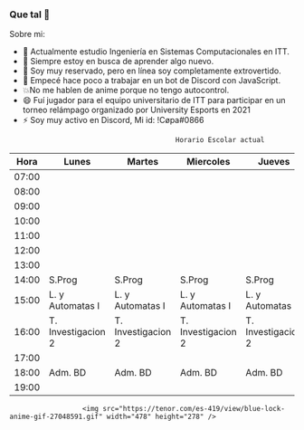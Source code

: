 ### Que tal 👋
Sobre mi:

- 🔭 Actualmente estudio Ingeniería en Sistemas Computacionales en ITT.
- 🌱 Siempre estoy en busca de aprender algo nuevo.
- 👯 Soy muy reservado, pero en línea soy completamente extrovertido.
- 🤔 Empecé hace poco a trabajar en un bot de Discord con JavaScript.
- 💥No me hablen de anime porque no tengo autocontrol.
- 😄 Fuí jugador para el equipo universitario de ITT para participar en un torneo relámpago organizado por University Esports en 2021
- ⚡ Soy muy activo en Discord, Mi id: !Cøpa#0866
<!--
**Jorge-A-Copado/Jorge-A-Copado** is a ✨ _special_ ✨ repository because its `README.md` (this file) appears on your GitHub profile.


-->

                                             Horario Escolar actual
| Hora  | Lunes            | Martes           | Miercoles        | Jueves           | Viernes          |
|-------|------------------|------------------|------------------|------------------|------------------|
| 07:00 |                  |                  |                  |                  |                  |
| 08:00 |                  |                  |                  |                  |                  |
| 09:00 |                  |                  |                  |                  |                  |
| 10:00 |                  |                  |                  |                  |                  |
| 11:00 |                  |                  |                  |                  |                  |
| 12:00 |                  |                  |                  |                  |                  |
| 13:00 |                  |                  |                  |                  |                  |
| 14:00 |    S.Prog        |    S.Prog        |    S.Prog        |    S.Prog        |    S.Prog        |
| 15:00 | L. y Automatas I | L. y Automatas I | L. y Automatas I | L. y Automatas I |L. y Automatas I  |
| 16:00 |T. Investigacion 2|T. Investigacion 2|T. Investigacion 2|T. Investigacion 2|T. Investigacion 2|
| 17:00 |                  |                  |                  |                  |                  |
| 18:00 |  Adm. BD         |  Adm. BD         |  Adm. BD         |  Adm. BD         |  Adm. BD         |
| 19:00 |                  |                  |                  |                  |                  |



                      <img src="https://tenor.com/es-419/view/blue-lock-anime-gif-27048591.gif" width="478" height="278" />


